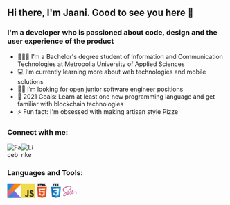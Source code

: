 ## Hi there, I'm Jaani. Good to see you here 👋

### I'm a developer who is passioned about code, design and the user experience of the product
- 👨🏼‍🎓 I’m a Bachelor's degree student of Information and Communication Technologies at Metropolia University of Applied Sciences
- 💻 I’m currently learning more about web technologies and mobile solutions
- 🕵🏼 I’m looking for open junior software engineer positions
- 💪 2021 Goals: Learn at least one new programming language and get familiar with blockchain technologies
- ⚡ Fun fact: I'm obsessed with making artisan style Pizze

### Connect with me:
[<img align="left" alt="Facebook" height="32" width="32" src="https://cdn.jsdelivr.net/npm/simple-icons@v4/icons/facebook.svg" />][facebook]
[<img align="left" alt="LinkedIn" height="32" width="32" src="https://cdn.jsdelivr.net/npm/simple-icons@v4/icons/linkedin.svg" />][linkedin]

<br />
<br />

### Languages and Tools:
<img align="left" alt="Kotlin" height="32" width="32" src="https://raw.githubusercontent.com/github/explore/80688e429a7d4ef2fca1e82350fe8e3517d3494d/topics/kotlin/kotlin.png" />
<img align="left" alt="Javascript" height="32" width="32" src="https://raw.githubusercontent.com/github/explore/80688e429a7d4ef2fca1e82350fe8e3517d3494d/topics/javascript/javascript.png" />
<img align="left" alt="HTML5" height="32" width="32" src="https://raw.githubusercontent.com/github/explore/80688e429a7d4ef2fca1e82350fe8e3517d3494d/topics/html/html.png" />
<img align="left" alt="CSS" height="32" width="32" src="https://raw.githubusercontent.com/github/explore/80688e429a7d4ef2fca1e82350fe8e3517d3494d/topics/css/css.png" />
<img align="left" alt="Sass" height="32" width="32" src="https://raw.githubusercontent.com/github/explore/80688e429a7d4ef2fca1e82350fe8e3517d3494d/topics/sass/sass.png" />

[facebook]: https://www.facebook.com/jaani.kaukonen.5/
[linkedin]: https://www.linkedin.com/in/jaani-kaukonen-4a75031b9
